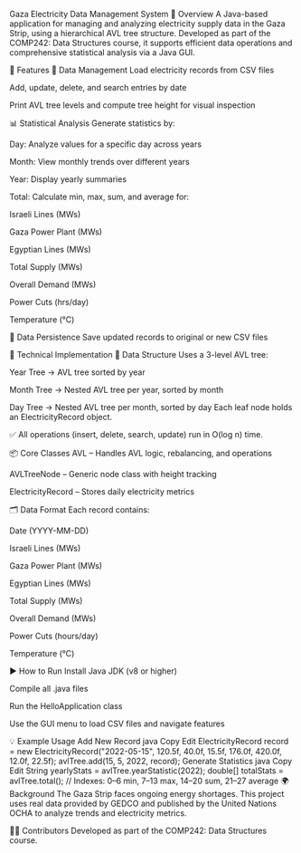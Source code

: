 Gaza Electricity Data Management System
📌 Overview
A Java-based application for managing and analyzing electricity supply data in the Gaza Strip, using a hierarchical AVL tree structure. Developed as part of the COMP242: Data Structures course, it supports efficient data operations and comprehensive statistical analysis via a Java GUI.

🚀 Features
🔄 Data Management
Load electricity records from CSV files

Add, update, delete, and search entries by date

Print AVL tree levels and compute tree height for visual inspection

📊 Statistical Analysis
Generate statistics by:

Day: Analyze values for a specific day across years

Month: View monthly trends over different years

Year: Display yearly summaries

Total: Calculate min, max, sum, and average for:

Israeli Lines (MWs)

Gaza Power Plant (MWs)

Egyptian Lines (MWs)

Total Supply (MWs)

Overall Demand (MWs)

Power Cuts (hrs/day)

Temperature (°C)

💾 Data Persistence
Save updated records to original or new CSV files

🧱 Technical Implementation
🔗 Data Structure
Uses a 3-level AVL tree:

Year Tree → AVL tree sorted by year

Month Tree → Nested AVL tree per year, sorted by month

Day Tree → Nested AVL tree per month, sorted by day
Each leaf node holds an ElectricityRecord object.

✅ All operations (insert, delete, search, update) run in O(log n) time.

📦 Core Classes
AVL – Handles AVL logic, rebalancing, and operations

AVLTreeNode – Generic node class with height tracking

ElectricityRecord – Stores daily electricity metrics

🗂️ Data Format
Each record contains:

Date (YYYY-MM-DD)

Israeli Lines (MWs)

Gaza Power Plant (MWs)

Egyptian Lines (MWs)

Total Supply (MWs)

Overall Demand (MWs)

Power Cuts (hours/day)

Temperature (°C)

▶️ How to Run
Install Java JDK (v8 or higher)

Compile all .java files

Run the HelloApplication class

Use the GUI menu to load CSV files and navigate features

💡 Example Usage
Add New Record
java
Copy
Edit
ElectricityRecord record = new ElectricityRecord("2022-05-15", 120.5f, 40.0f, 15.5f, 176.0f, 420.0f, 12.0f, 22.5f);
avlTree.add(15, 5, 2022, record);
Generate Statistics
java
Copy
Edit
String yearlyStats = avlTree.yearStatistic(2022);
double[] totalStats = avlTree.total();
// Indexes: 0–6 min, 7–13 max, 14–20 sum, 21–27 average
🌍 Background
The Gaza Strip faces ongoing energy shortages. This project uses real data provided by GEDCO and published by the United Nations OCHA to analyze trends and electricity metrics.

👨‍💻 Contributors
Developed as part of the COMP242: Data Structures course.
